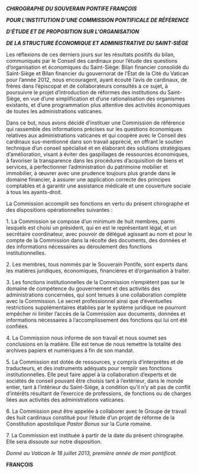 ***CHIROGRAPHE DU SOUVERAIN PONTIFE FRANÇOIS***

***POUR L'INSTITUTION D'UNE COMMISSION PONTIFICALE DE RÉFÉRENCE***

***D'ÉTUDE ET DE PROPOSITION SUR L'ORGANISATION***

***DE LA STRUCTURE ÉCONOMIQUE ET ADMINISTRATIVE DU SAINT-SIÈGE***

Les réflexions de ces derniers jours sur les résultats positifs du bilan, communiqués par le Conseil des cardinaux pour l’étude des questions d’organisation et économiques du Saint-Siège: Bilan financier consolidé du Saint-Siège et Bilan financier du gouvernorat de l’État de la Cité du Vatican pour l’année 2012, nous encouragent, ayant écouté l’avis de cardinaux, de frères dans l’épiscopat et de collaborateurs consultés à ce sujet, à poursuivre le projet d’introduction de réformes des institutions du Saint-Siège, en vue d’une simplification et d’une rationalisation des organismes existants, et d’une programmation plus attentive des activités économiques de toutes les administrations vaticanes.

Dans ce but, nous avons décidé d’instituer une Commission de référence qui rassemble des informations précises sur les questions économiques relatives aux administrations vaticanes et qui coopère avec le Conseil des cardinaux sus-mentionné dans son travail apprécié, en offrant le soutien technique d’un conseil spécialisé et en élaborant des solutions stratégiques d’amélioration, visant à éviter des gaspillages de ressources économiques, à favoriser la transparence dans les procédures d’acquisition de biens et services, à perfectionner l’administration du patrimoine mobilier et immobilier, à œuvrer avec une prudence toujours plus grande dans le domaine financier, à assurer une application correcte des principes comptables et à garantir une assistance médicale et une couverture sociale à tous les ayants-droit.

La Commission accomplit ses fonctions en vertu du présent chirographe et des dispositions opérationnelles suivantes :

1\. La Commission se compose d’un minimum de huit membres, parmi lesquels est choisi un président, qui en est le représentant légal, et un secrétaire coordinateur, avec pouvoir de délégué agissant au nom et pour le compte de la Commission dans la récolte des documents, des données et des informations nécessaires au déroulement des fonctions institutionnelles.

2\. Les membres, tous nommés par le Souverain Pontife, sont experts dans les matières juridiques, économiques, financières et d’organisation à traiter.

3\. Les fonctions institutionnelles de la Commission n’empiètent pas sur le domaine de compétence du gouvernement et des activités des administrations concernées, qui sont tenues à une collaboration complète avec la Commission. Le secret professionnel ainsi que d’éventuelles restrictions supplémentaires établies par le système juridique ne pourront empêcher ni limiter l’accès de la Commission aux documents, données et informations nécessaires à l’accomplissement des fonctions qui lui ont été confiées.

4\. La Commission nous informe de son travail et nous soumet ses conclusions en la matière. Elle est tenue de nous remettre la totalité des archives papiers et numériques à fin de son mandat.

5\. La Commission est dotée de ressources, y compris d’interprètes et de traducteurs, et des instruments adéquats pour remplir ses fonctions institutionnelles. Elle peut faire appel à la collaboration d’experts et de sociétés de conseil pouvant être choisis tant à l’extérieur, dans le monde entier, tant à l’intérieur du Saint-Siège, à condition qu’il n’y ait pas de conflit d’intérêts résultant de l’exercice de professions, de fonctions ou de charges liées aux activités des administrations vaticanes.

6\. La Commission peut être appelée à collaborer avec le Groupe de travail des huit cardinaux constitué pour l’étude d’un projet de réforme de la Constitution apostolique *Pastor Bonus* sur la Curie romaine.

7\. La Commission est instituée à partir de la date du présent chirographe. Elle sera dissoute sur notre disposition.

*Donné au Vatican le 18 juillet 2013, première année de mon pontificat.*

**FRANÇOIS**